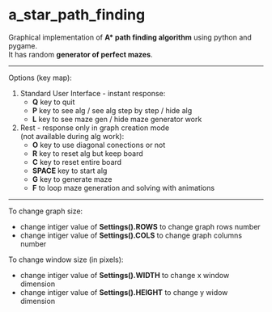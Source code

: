 # a_star_path_finding
Graphical implementation of <b>A* path finding algorithm</b> using python and pygame.<br>
It has random <b>generator of perfect mazes</b>.<br>
<hr>
Options (key map):
<ol>
    <li>
        Standard User Interface - instant response:
        <ul>
            <li><b>Q</b> key to quit</li>
            <li><b>P</b> key to see alg / see alg step by step / hide alg</li>
            <li><b>L</b> key to see maze gen / hide maze generator work</li>
        </ul>
    </li>
    <li>
        Rest - response only in graph creation mode<br>
        (not available during alg work):<br>
        <ul>
            <li><b>O</b> key to use diagonal conections or not</li>
            <li><b>R</b> key to reset alg but keep board</li>
            <li><b>C</b> key to reset entire board </li>
            <li><b>SPACE</b> key to start alg</li>
            <li><b>G</b> key to generate maze</li>
            <li><b>F</b> to loop maze generation and solving with animations</li>
        </ul>
    </li>
</ol>
<hr>
To change graph size:
<ul>
    <li>change intiger value of <b>Settings().ROWS</b> to change graph rows number</li>
    <li>change intiger value of <b>Settings().COLS</b> to change graph columns number</li>
</ul>

To change window size (in pixels):
<ul>
    <li>change intiger value of <b>Settings().WIDTH</b> to change x window dimension</li>
    <li>change intiger value of <b>Settings().HEIGHT</b> to change y widow dimension</li>
</ul>
